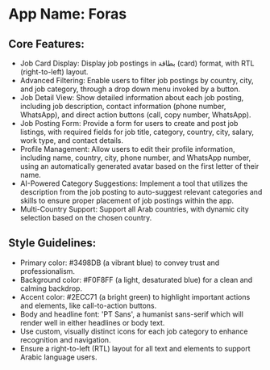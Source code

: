 # **App Name**: Foras

## Core Features:

- Job Card Display: Display job postings in بطاقة (card) format, with RTL (right-to-left) layout.
- Advanced Filtering: Enable users to filter job postings by country, city, and job category, through a drop down menu invoked by a button.
- Job Detail View: Show detailed information about each job posting, including job description, contact information (phone number, WhatsApp), and direct action buttons (call, copy number, WhatsApp).
- Job Posting Form: Provide a form for users to create and post job listings, with required fields for job title, category, country, city, salary, work type, and contact details.
- Profile Management: Allow users to edit their profile information, including name, country, city, phone number, and WhatsApp number, using an automatically generated avatar based on the first letter of their name.
- AI-Powered Category Suggestions: Implement a tool that utilizes the description from the job posting to auto-suggest relevant categories and skills to ensure proper placement of job postings within the app.
- Multi-Country Support: Support all Arab countries, with dynamic city selection based on the chosen country.

## Style Guidelines:

- Primary color: #3498DB (a vibrant blue) to convey trust and professionalism.
- Background color: #F0F8FF (a light, desaturated blue) for a clean and calming backdrop.
- Accent color: #2ECC71 (a bright green) to highlight important actions and elements, like call-to-action buttons.
- Body and headline font: 'PT Sans', a humanist sans-serif which will render well in either headlines or body text. 
- Use custom, visually distinct icons for each job category to enhance recognition and navigation.
- Ensure a right-to-left (RTL) layout for all text and elements to support Arabic language users.
